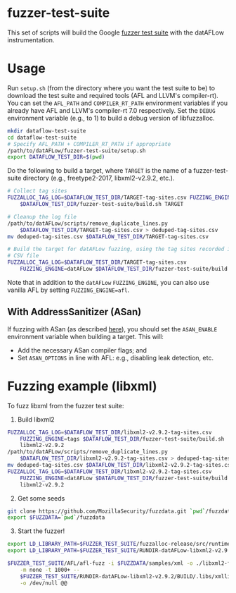 # fuzzer-test-suite

This set of scripts will build the Google
[fuzzer test suite](https://github.com/google/fuzzer-test-suite) with the
datAFLow instrumentation.

# Usage

Run `setup.sh` (from the directory where you want the test suite to be) to
download the test suite and required tools (AFL and LLVM's
compiler-rt). You can set the `AFL_PATH` and `COMPILER_RT_PATH` environment
variables if you already have AFL and LLVM's compiler-rt 7.0 respectively. Set
the `DEBUG` environment variable (e.g., to 1) to build a debug version of
libfuzzalloc.

```bash
mkdir dataflow-test-suite
cd dataflow-test-suite
# Specify AFL_PATH + COMPILER_RT_PATH if appropriate
/path/to/datAFLow/fuzzer-test-suite/setup.sh
export DATAFLOW_TEST_DIR=$(pwd)
```

Do the following to build a target, where `TARGET` is the name of a
fuzzer-test-suite directory (e.g., freetype2-2017, libxml2-v2.9.2, etc.).

```bash
# Collect tag sites
FUZZALLOC_TAG_LOG=$DATAFLOW_TEST_DIR/TARGET-tag-sites.csv FUZZING_ENGINE=tags  \
    $DATAFLOW_TEST_DIR/fuzzer-test-suite/build.sh TARGET

# Cleanup the log file
/path/to/datAFLow/scripts/remove_duplicate_lines.py                            \
    $DATAFLOW_TEST_DIR/TARGET-tag-sites.csv > deduped-tag-sites.csv
mv deduped-tag-sites.csv $DATAFLOW_TEST_DIR/TARGET-tag-sites.csv

# Build the target for datAFLow fuzzing, using the tag sites recorded in the
# CSV file
FUZZALLOC_TAG_LOG=$DATAFLOW_TEST_DIR/TARGET-tag-sites.csv                      \
    FUZZING_ENGINE=datAFLow $DATAFLOW_TEST_DIR/fuzzer-test-suite/build.sh TARGET
```

Note that in addition to the `datAFLow` `FUZZING_ENGINE`, you can also use
vanilla AFL by setting `FUZZING_ENGINE=afl`.

## With AddressSanitizer (ASan)

If fuzzing with ASan (as described
[here](https://github.com/HexHive/datAFLow/tree/master/fuzzalloc#with-addresssanitizer-asan)),
you should set the `ASAN_ENABLE` environment variable when building a target.
This will:

 * Add the necessary ASan compiler flags; and
 * Set `ASAN_OPTIONS` in line with AFL: e.g., disabling leak detection, etc.

# Fuzzing example (libxml)

To fuzz libxml from the fuzzer test suite:

1. Build libxml2

```bash
FUZZALLOC_TAG_LOG=$DATAFLOW_TEST_DIR/libxml2-v2.9.2-tag-sites.csv              \
    FUZZING_ENGINE=tags $DATAFLOW_TEST_DIR/fuzzer-test-suite/build.sh          \
    libxml2-v2.9.2
/path/to/datAFLow/scripts/remove_duplicate_lines.py                            \
    $DATAFLOW_TEST_DIR/libxml2-v2.9.2-tag-sites.csv > deduped-tag-sites.csv
mv deduped-tag-sites.csv $DATAFLOW_TEST_DIR/libxml2-v2.9.2-tag-sites.csv
FUZZALLOC_TAG_LOG=$DATAFLOW_TEST_DIR/libxml2-v2.9.2-tag-sites.csv              \
    FUZZING_ENGINE=datAFLow $DATAFLOW_TEST_DIR/fuzzer-test-suite/build.sh      \
    libxml2-v2.9.2
```

2. Get some seeds

```bash
git clone https://github.com/MozillaSecurity/fuzzdata.git `pwd`/fuzzdata
export $FUZZDATA=`pwd`/fuzzdata
```

3. Start the fuzzer!

```bash
export LD_LIBRARY_PATH=$FUZZER_TEST_SUITE/fuzzalloc-release/src/runtime/malloc:$LD_LIBRARY_PATH
export LD_LIBRARY_PATH=$FUZZER_TEST_SUITE/RUNDIR-datAFLow-libxml2-v2.9.2/BUILD/.libs/:$LD_LIBRARY_PATH

$FUZZER_TEST_SUITE/AFL/afl-fuzz -i $FUZZDATA/samples/xml -o ./libxml2-fuzz-out \
    -m none -t 1000+ --                                                        \
    $FUZZER_TEST_SUITE/RUNDIR-datAFLow-libxml2-v2.9.2/BUILD/.libs/xmllint      \
    -o /dev/null @@
```
